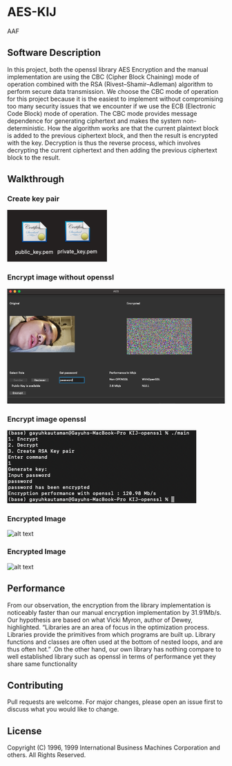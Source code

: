 # AES-KIJ
AAF
## Software Description
In this project, both the openssl library AES Encryption and the manual implementation are using the CBC (Cipher Block Chaining) mode of operation combined with the RSA (Rivest–Shamir–Adleman) algorithm to perform secure data transmission. 
We choose the CBC mode of operation for this project because it is the easiest to implement without compromising too many security issues that we encounter if we use the ECB (Electronic Code Block) mode of operation. The CBC mode provides message dependence for generating ciphertext and makes the system non-deterministic. How the algorithm works are that the current plaintext block is added to the previous ciphertext block, and then the result is encrypted with the key. Decryption is thus the reverse process, which involves decrypting the current ciphertext and then adding the previous ciphertext block to the result.<br/>

## Walkthrough
### Create key pair
![alt text](https://github.com/peii14/KIJProject/blob/main/img/publicPrivate.png)
### Encrypt image without openssl
![alt text](https://github.com/peii14/KIJProject/blob/main/img/encryptNon.png)
### Encrypt image openssl
![alt text](https://github.com/peii14/KIJProject/blob/main/img/encryptOpenssl.png)


### Encrypted Image
![alt text](https://github.com/peii14/KIJProject/blob/main/img/encrypted.bmp)

### Encrypted Image
![alt text](https://github.com/peii14/KIJProject/blob/main/KIJ-openssl/decryptedOpenssl.bmp)


## Performance
From our observation, the encryption from the library implementation is noticeably faster than our manual encryption implementation by 31.91Mb/s. Our hypothesis are based on what Vicki Myron, author of Dewey, highlighted. “Libraries are an area of focus in the optimization process. Libraries provide the primitives from which programs are built up. Library functions and classes are often used at the bottom of nested loops, and are thus often hot.” .On the other hand, our own library has nothing compare to well established library such as openssl in terms of performance yet they share same functionality


## Contributing
Pull requests are welcome. For major changes, please open an issue first to discuss what you would like to change.

## License
Copyright (C) 1996, 1999 International Business Machines Corporation and others. All Rights Reserved.
